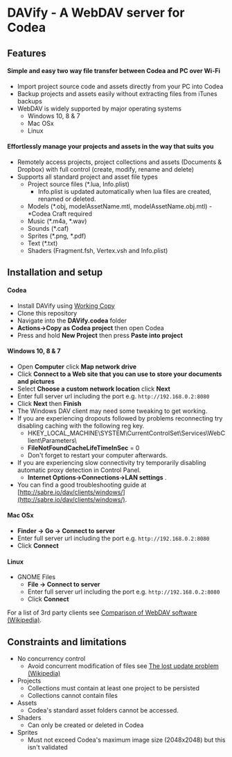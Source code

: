 # DAVify - A WebDAV server for Codea

## Features 
#### Simple and easy two way file transfer between Codea and PC over Wi-Fi
* Import project source code and assets directly from your PC into Codea
* Backup projects and assets easily without extracting files from iTunes backups
* WebDAV is widely supported by major operating systems
  * Windows 10, 8 & 7
  * Mac OSx
  * Linux

#### Effortlessly manage your projects and assets in the way that suits you
* Remotely access projects, project collections and assets (Documents & Dropbox) with full control (create, modify, rename and delete)
* Supports all standard project and asset file types
  * Project source files (*.lua, Info.plist)
     * Info.plist is updated automatically when lua files are created, renamed or deleted. 
  * Models (*.obj, modelAssetName.mtl, modelAssetName.obj.mtl) - *Codea Craft required
  * Music (*.m4a, *.wav)
  * Sounds (*.caf)
  * Sprites (*.png, *.pdf)
  * Text (*.txt)
  * Shaders (Fragment.fsh, Vertex.vsh and Info.plist) 

## Installation and setup
#### Codea
* Install DAVify using [Working Copy](https://workingcopyapp.com) 
 * Clone this repository
 * Navigate into the **DAVify.codea** folder
 * **Actions->Copy as Codea project** then open Codea
 * Press and hold **New Project** then press **Paste into project**

#### Windows 10, 8 & 7
* Open **Computer** click **Map network drive**
* Click **Connect to a Web site that you can use to store your documents and pictures**
* Select **Choose a custom network location** click **Next**
* Enter full server url including the port e.g. `http://192.168.0.2:8080`
* Click **Next** then **Finish**
* The Windows DAV client may need some tweaking to get working.
 * If you are experiencing dropouts followed by problems reconnecting try disabling caching with the following reg key.
     *  HKEY_LOCAL_MACHINE\SYSTEM\CurrentControlSet\Services\WebClient\Parameters\
     * **FileNotFoundCacheLifeTimeInSec** = 0
     * Don't forget to restart your computer afterwards.
 * If you are experiencing slow connectivity try temporarily disabling automatic proxy detection in Control Panel.
     * **Internet Options->Connections->LAN settings** . 
* You can find a good troubleshooting guide at [http://sabre.io/dav/clients/windows/](http://sabre.io/dav/clients/windows/).

#### Mac OSx
* **Finder -> Go -> Connect to server**
* Enter full server url including the port e.g. `http://192.168.0.2:8080`
* Click **Connect**

#### Linux
* GNOME Files
  * **File -> Connect to server**
  * Enter full server url including the port e.g. `http://192.168.0.2:8080`
  * Click **Connect**

For a list of 3rd party clients see [Comparison of WebDAV software (Wikipedia)](https://en.m.wikipedia.org/wiki/Comparison_of_WebDAV_software).

## Constraints and limitations
* No concurrency control 
   * Avoid concurrent modification of files see [The lost update problem (Wikipedia)](https://en.m.wikipedia.org/w/index.php?title=Concurrency_control&action=edit&section=3)
* Projects
    * Collections must contain at least one project to be persisted
    * Collections cannot contain files
* Assets
	* Codea's standard asset folders cannot be accessed.
* Shaders
    * Can only be created or deleted in Codea
* Sprites
    * Must not exceed Codea's maximum image size (2048x2048) but this isn't validated